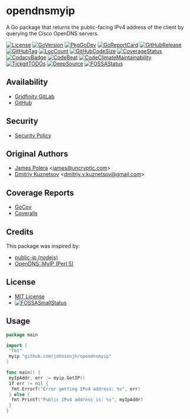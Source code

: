 # opendnsmyip

A Go package that returns the public-facing IPv4 address of the client
by querying the Cisco OpenDNS servers.

[![License](http://img.shields.io/badge/license-mit-blue.svg)](https://raw.githubusercontent.com/johnsonjh/opendnsmyip/master/LICENSE)
[![GoVersion](https://img.shields.io/github/go-mod/go-version/johnsonjh/opendnsmyip.svg)](https://github.com/johnsonjh/opendnsmyip/blob/master/go.mod)
[![PkgGoDev](https://pkg.go.dev/badge/github.com/johnsonjh/opendnsmyip)](https://pkg.go.dev/github.com/johnsonjh/opendnsmyip)
[![GoReportCard](https://goreportcard.com/badge/github.com/johnsonjh/opendnsmyip)](https://goreportcard.com/report/github.com/johnsonjh/opendnsmyip)
[![GitHubRelease](https://img.shields.io/github/release/johnsonjh/opendnsmyip.svg)](https://github.com/johnsonjh/opendnsmyip/releases/)
[![GitHubTag](https://img.shields.io/github/tag/johnsonjh/opendnsmyip.svg)](https://github.com/johnsonjh/opendnsmyip/tags/)
[![LocCount](https://img.shields.io/tokei/lines/github/johnsonjh/opendnsmyip.svg)](https://github.com/XAMPPRocky/tokei)
[![GitHubCodeSize](https://img.shields.io/github/languages/code-size/johnsonjh/opendnsmyip.svg)](https://github.com/johnsonjh/opendnsmyip)
[![CoverageStatus](https://coveralls.io/repos/github/johnsonjh/opendnsmyip/badge.svg?branch=master)](https://coveralls.io/github/johnsonjh/opendnsmyip?branch=master)
[![CodacyBadge](https://api.codacy.com/project/badge/Grade/c756d556a38842a5b82265e5f1bebcc1)](https://app.codacy.com/gh/johnsonjh/opendnsmyip?utm_source=github.com&utm_medium=referral&utm_content=johnsonjh/opendnsmyip&utm_campaign=Badge_Grade)
[![CodeBeat](https://codebeat.co/badges/f148c0a4-604b-449e-b450-02fb5074a131)](https://codebeat.co/projects/github-com-johnsonjh-opendnsmyip-master)
[![CodeClimateMaintainability](https://api.codeclimate.com/v1/badges/d8e0a5a40404d2153688/maintainability)](https://codeclimate.com/github/johnsonjh/opendnsmyip/maintainability)
[![TickgitTODOs](https://img.shields.io/endpoint?url=https://api.tickgit.com/badge?repo=github.com/johnsonjh/opendnsmyip)](https://www.tickgit.com/browse?repo=github.com/johnsonjh/opendnsmyip)
[![DeepSource](https://deepsource.io/gh/johnsonjh/opendnsmyip.svg/?label=active+issues)](https://deepsource.io/gh/johnsonjh/opendnsmyip/?ref=repository-badge)
[![FOSSAStatus](https://app.fossa.com/api/projects/git%2Bgithub.com%2Fjohnsonjh%2Fopendnsmyip.svg?type=shield)](https://app.fossa.com/projects/git%2Bgithub.com%2Fjohnsonjh%2Fopendnsmyip?ref=badge_shield)

## Availability
- [Gridfinity GitLab](https://gitlab.gridfinity.com/jeff/go-opendns-myip)
- [GitHub](https://github.com/johnsonjh/opendnsmyip)

## Security
- [Security Policy](https://github.com/johnsonjh/opendnsmyip/blob/master/SECURITY.md)

## Original Authors

- [James Polera](https://github.com/polera/publicip) \<james@uncryptic.com\>
- [Dmitriy Kuznetsov](https://github.com/Dikman/publicip) \<dmitriy.v.kuznetsov@gmail.com\>

## Coverage Reports
- [GoCov](https://pktdist.gridfinity.com/coverage/opendnsmyip/)
- [Coveralls](https://coveralls.io/github/johnsonjh/opendnsmyip)

## Credits

This package was inspired by:
- [public-ip (nodejs)](https://github.com/sindresorhus/public-ip/blob/master/index.js)
- [OpenDNS::MyIP (Perl 5)](https://metacpan.org/pod/OpenDNS::MyIP)

## License
- [MIT License](https://tldrlegal.com/license/mit-license)
- [![FOSSASmallStatus](https://app.fossa.com/api/projects/git%2Bgithub.com%2Fjohnsonjh%2Fopendnsmyip.svg?type=small)](https://app.fossa.com/projects/git%2Bgithub.com%2Fjohnsonjh%2Fopendnsmyip?ref=badge_small)

## Usage
```go
package main

import (
 "fmt"
 myip "github.com/johnsonjh/opendnsmyip"
)

func main() {
 myIpAddr, err := myip.GetIP()
 if err != nil {
  fmt.Errorf("Error getting IPv4 address: %v", err)
 } else {
  fmt.Printf("Public IPv4 address is: %s", myIpAddr)
 }
}
```
